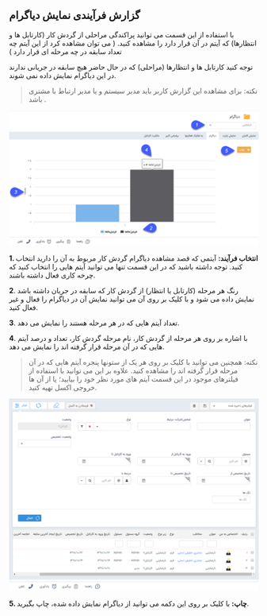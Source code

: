 ## گزارش فرآیندی نمایش دیاگرام



با استفاده از این قسمت می توانید پراکندگی مراحلی از گردش کار (کارتابل ها و انتظارها) که آیتم در آن قرار دارد را مشاهده کنید. ( می توان مشاهده کرد از این آیتم چه تعداد سابقه در چه مرحله ای قرار دارد )

توجه کنید کارتابل ها و انتظارها (مراحلی) که در حال حاضر هیچ سابقه در جریانی ندارند در این دیاگرام نمایش داده نمی شوند.

> نکته: برای مشاهده این گزارش کاربر باید مدیر سیستم و یا مدیر ارتباط با مشتری باشد .

![](Diagramview1.png)

**1. انتخاب فرآیند:** آیتمی که قصد مشاهده دیاگرام گردش کار مربوط به آن را دارید انتخاب کنید. توجه داشته باشید که در این قسمت تنها می توانید آیتم هایی را انتخاب کنید که چرخه کاری فعال داشته باشند.

**2**. رنگ هر مرحله (کارتابل یا انتظار) از گردش کار که سابقه در جریان داشته باشد نمایش داده می شود و با کلیک بر روی آن می توانید نمایش آن در دیاگرام را فعال و غیر فعال کنید.

**3**. تعداد آیتم هایی که در هر مرحله هستند را نمایش می دهد.

**4**. با اشاره بر روی هر مرحله از گردش کار، نام مرحله گردش کار، تعداد و درصد آیتم هایی که در آن مرحله قرار گرفته اند را نمایش می دهد.

> نکته: همچنین می توانید با کلیک بر روی هر یک از ستونها پنجره آیتم هایی که در آن مرحله قرار گرفته اند را مشاهده کنید. علاوه بر این می توانید با استفاده از فیلترهای موجود در این قسمت آیتم های مورد نظر خود را بیابید؛ یا از آن ها خروجی اکسل تهیه کنید.

![](167.png)

**5. چاپ:** با کلیک بر روی این دکمه می توانید از دیاگرام نمایش داده شده، چاپ بگیرید.














